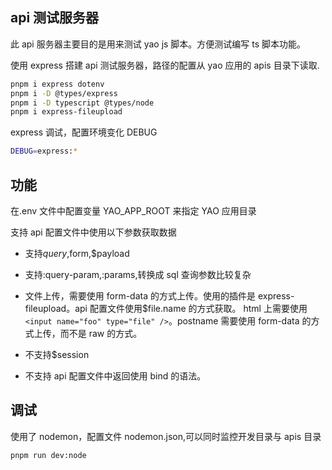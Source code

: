 ## api 测试服务器

此 api 服务器主要目的是用来测试 yao js 脚本。方便测试编写 ts 脚本功能。

使用 express 搭建 api 测试服务器，路径的配置从 yao 应用的 apis 目录下读取.

```sh
pnpm i express dotenv
pnpm i -D @types/express
pnpm i -D typescript @types/node
pnpm i express-fileupload
```

express 调试，配置环境变化 DEBUG

```sh
DEBUG=express:*
```

## 功能

在.env 文件中配置变量 YAO_APP_ROOT 来指定 YAO 应用目录

支持 api 配置文件中使用以下参数获取数据

- 支持$query,$form,$payload
- 支持:query-param,:params,转换成 sql 查询参数比较复杂
- 文件上传，需要使用 form-data 的方式上传。使用的插件是 express-fileupload。api 配置文件使用$file.name 的方式获取。 html 上需要使用`<input name="foo" type="file" />`。postname 需要使用 form-data 的方式上传，而不是 raw 的方式。

- 不支持$session
- 不支持 api 配置文件中返回使用 bind 的语法。

## 调试

使用了 nodemon，配置文件 nodemon.json,可以同时监控开发目录与 apis 目录

```sh
pnpm run dev:node
```
